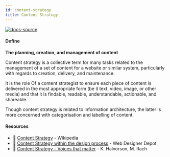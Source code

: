 ```yaml
---
id: content-strategy
title: Content Strategy
---
```


[![docs-source](https://img.shields.io/badge/SRC-UX%20Companion-blue)](https://play.google.com/store/apps/details?id=com.cyberduck.uxcompanion)

#### Define

**The planning, creation, and management of content**

Content strategy is a collective term for many tasks related to the management of a set of content for a website or similar system, particularly with regards to creation, delivery, and maintenance.

It is the role Of a content strategist to ensure each piece of content is delivered in the most appropriate form (be it text, video, image, or other media) and that it is findable, readable, understandable, actionable, and shareable.

Though content strategy is related to information architecture, the latter is more concerned with categorisation and labelling of content.

#### Resources

* 📃 [Content Strategy](https://en.wikipedia.org/wiki/Content_strategy) - Wikipedia
* 📃 [Content Strategy within the design process](https://www.ceros.com/blog/content-strategy-within-design-process/) - Web Designer Depot
* 📘 [Content Strategy - Voices that matter](https://www.amazon.co.uk/Content-Strategy-Voices-That-Matter-ebook/dp/B00794SWOQ) - K. Halvorson, M. Rach